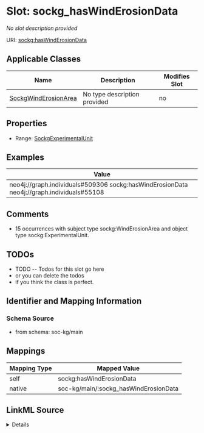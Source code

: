 

# Slot: sockg_hasWindErosionData


_No slot description provided_





URI: [sockg:hasWindErosionData](http://www.semanticweb.org/sockg/ontologies/2024/0/soil-carbon-ontology/hasWindErosionData)



<!-- no inheritance hierarchy -->





## Applicable Classes

| Name | Description | Modifies Slot |
| --- | --- | --- |
| [SockgWindErosionArea](../classes/SockgWindErosionArea.md) | No type description provided |  no  |







## Properties

* Range: [SockgExperimentalUnit](../classes/SockgExperimentalUnit.md)






## Examples

| Value |
| --- |
| neo4j://graph.individuals#509306 sockg:hasWindErosionData neo4j://graph.individuals#55108 |

## Comments

* 15 occurrences with subject type sockg:WindErosionArea and object type sockg:ExperimentalUnit.

## TODOs

* TODO -- Todos for this slot go here
* or you can delete the todos
* if you think the class is perfect.

## Identifier and Mapping Information







### Schema Source


* from schema: soc-kg/main




## Mappings

| Mapping Type | Mapped Value |
| ---  | ---  |
| self | sockg:hasWindErosionData |
| native | soc-kg/main/:sockg_hasWindErosionData |




## LinkML Source

<details>
```yaml
name: sockg_hasWindErosionData
description: No slot description provided
todos:
- TODO -- Todos for this slot go here
- or you can delete the todos
- if you think the class is perfect.
comments:
- 15 occurrences with subject type sockg:WindErosionArea and object type sockg:ExperimentalUnit.
examples:
- value: neo4j://graph.individuals#509306 sockg:hasWindErosionData neo4j://graph.individuals#55108
from_schema: soc-kg/main
rank: 1000
slot_uri: sockg:hasWindErosionData
alias: sockg_hasWindErosionData
domain_of:
- sockg_WindErosionArea
range: sockg_ExperimentalUnit

```
</details>